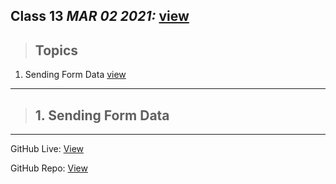 ## Class 13  *MAR 02 2021:*   [view](https://anassawalha95.github.io/reading-notes/Code%20301/Class%2013)

> ## Topics

  1. Sending Form Data [view](https://developer.mozilla.org/en-US/docs/Learn/Forms/Sending_and_retrieving_form_data)


---

> ## 1. Sending Form Data


---

GitHub Live: [View](https://anassawalha95.github.io/reading-notes/Code%20301/Class%2013)

GitHub Repo: [View](https://github.com/anassawalha95/reading-notes/tree/main/Code%20301)
